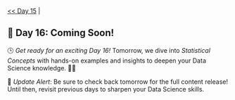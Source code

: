 [<< Day 15](../15_Regular%20Expressions/15_Regular%20Expressions.md) | <!--[Day 15 >>](../)-->
## 🚀 Day 16: Coming Soon!
🕒 *Get ready for an exciting Day 16!* Tomorrow, we dive into *Statistical Concepts* with hands-on examples and insights to deepen your Data Science knowledge. 🔧✨

🔔 *Update Alert*: Be sure to check back tomorrow for the full content release! Until then, revisit previous days to sharpen your Data Science skills.
